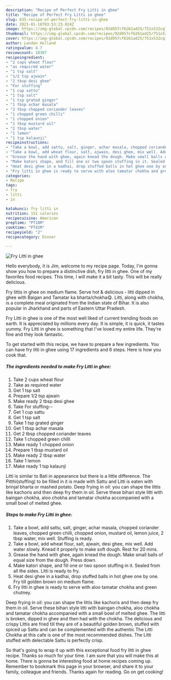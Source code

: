```yaml
---
description: "Recipe of Perfect Fry Litti in ghee"
title: "Recipe of Perfect Fry Litti in ghee"
slug: 635-recipe-of-perfect-fry-litti-in-ghee
date: 2021-01-16T03:53:23.024Z
image: https://img-global.cpcdn.com/recipes/92d957cf6261ad25/751x532cq70/fry-litti-in-ghee-recipe-main-photo.jpg
thumbnail: https://img-global.cpcdn.com/recipes/92d957cf6261ad25/751x532cq70/fry-litti-in-ghee-recipe-main-photo.jpg
cover: https://img-global.cpcdn.com/recipes/92d957cf6261ad25/751x532cq70/fry-litti-in-ghee-recipe-main-photo.jpg
author: Landon Holland
ratingvalue: 4.7
reviewcount: 10307
recipeingredient:
- "2 cups wheat flour"
- "as required water"
- "1 tsp salt"
- "1/2 tsp ajwain"
- "2 tbsp desi ghee"
- "For stuffing"
- "1 cup sattu"
- "1 tsp salt"
- "1 tsp grated ginger"
- "1 tbsp achar masala"
- "2 tbsp chopped coriander leaves"
- "1 chopped green chilli"
- "1 chopped onion"
- "1 tbsp mustard oil"
- "2 tbsp water"
- "1 lemon"
- "1 tsp kalaunji"
recipeinstructions:
- "Take a bowl, add sattu, salt, ginger, achar masala, chopped coriander leaves, chopped green chilli, chopped onion, mustard oil, lemon juice, 2 tbsp water, mix well. Stuffing is ready."
- "Take a bowl, add wheat flour, salt, ajwain, desi ghee, mix well. Add water slowly. Knead it properly to make soft dough. Rest for 20 mins."
- "Grease the hand with ghee, again knead the dough. Make small balls of equal size from the dough. Press down."
- "Make katori shape, and fill one or two spoon stuffing in it. Sealed from all the sides. Litti is ready to fry."
- "Heat desi ghee in a kadhai, drop stuffed balls in hot ghee one by one. Fry till golden brown on medium flame."
- "Fry litti in ghee is ready to serve with aloo tamatar chokha and green chutney."
categories:
- Recipe
tags:
- fry
- litti
- in

katakunci: fry litti in 
nutrition: 151 calories
recipecuisine: American
preptime: "PT18M"
cooktime: "PT42M"
recipeyield: "2"
recipecategory: Dinner

---
```



![Fry Litti in ghee](https://img-global.cpcdn.com/recipes/92d957cf6261ad25/751x532cq70/fry-litti-in-ghee-recipe-main-photo.jpg)

Hello everybody, it is Jim, welcome to my recipe page. Today, I'm gonna show you how to prepare a distinctive dish, fry litti in ghee. One of my favorites food recipes. This time, I will make it a bit tasty. This will be really delicious.

Fry littis in ghee on medium flame. Serve hot &amp; delicious - litti dipped in ghee with Baigan and Tamatar ka bharta/chokha😋. Litti, along with chokha, is a complete meal originated from the Indian state of Bihar. It is also popular in Jharkhand and parts of Eastern Uttar Pradesh.

Fry Litti in ghee is one of the most well liked of current trending foods on earth. It is appreciated by millions every day. It is simple, it is quick, it tastes yummy. Fry Litti in ghee is something that I've loved my entire life. They're fine and they look fantastic.


To get started with this recipe, we have to prepare a few ingredients. You can have fry litti in ghee using 17 ingredients and 6 steps. Here is how you cook that.

<!--inarticleads1-->

##### The ingredients needed to make Fry Litti in ghee:

1. Take 2 cups wheat flour
1. Take as required water
1. Get 1 tsp salt
1. Prepare 1/2 tsp ajwain
1. Make ready 2 tbsp desi ghee
1. Take For stuffing--
1. Get 1 cup sattu
1. Get 1 tsp salt
1. Take 1 tsp grated ginger
1. Get 1 tbsp achar masala
1. Get 2 tbsp chopped coriander leaves
1. Take 1 chopped green chilli
1. Make ready 1 chopped onion
1. Prepare 1 tbsp mustard oil
1. Make ready 2 tbsp water
1. Take 1 lemon
1. Make ready 1 tsp kalaunji


Litti is similar to Bati in appearance but there is a little difference. The Pitthi(stuffing) to be filled in it is made with Sattu and Litti is eaten with brinjal bharta or mashed potato. Deep frying in oil: you can shape the littis like kachoris and then deep fry them in oil. Serve these bihari style litti with baingan chokha, aloo chokha and tamatar chokha accompanied with a small bowl of melted ghee. 

<!--inarticleads2-->

##### Steps to make Fry Litti in ghee:

1. Take a bowl, add sattu, salt, ginger, achar masala, chopped coriander leaves, chopped green chilli, chopped onion, mustard oil, lemon juice, 2 tbsp water, mix well. Stuffing is ready.
1. Take a bowl, add wheat flour, salt, ajwain, desi ghee, mix well. Add water slowly. Knead it properly to make soft dough. Rest for 20 mins.
1. Grease the hand with ghee, again knead the dough. Make small balls of equal size from the dough. Press down.
1. Make katori shape, and fill one or two spoon stuffing in it. Sealed from all the sides. Litti is ready to fry.
1. Heat desi ghee in a kadhai, drop stuffed balls in hot ghee one by one. Fry till golden brown on medium flame.
1. Fry litti in ghee is ready to serve with aloo tamatar chokha and green chutney.


Deep frying in oil: you can shape the littis like kachoris and then deep fry them in oil. Serve these bihari style litti with baingan chokha, aloo chokha and tamatar chokha accompanied with a small bowl of melted ghee. The litti is broken, dipped in ghee and then had with the chokha. The delicious and crispy Littis are fried till they are of a beautiful golden brown, stuffed with spiced up Sattu and can be complemented with the authentic The Litti Chokha at this cafe is one of the most recommended dishes. The Litti stuffed with delectable Sattu is perfectly crisp. 

So that's going to wrap it up with this exceptional food fry litti in ghee recipe. Thanks so much for your time. I am sure that you will make this at home. There is gonna be interesting food at home recipes coming up. Remember to bookmark this page in your browser, and share it to your family, colleague and friends. Thanks again for reading. Go on get cooking!

